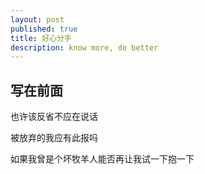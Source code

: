 ```yaml
---
layout: post
published: true
title: 好心分手
description: know more, do better 
---  
```


## 写在前面

也许该反省不应在说话

被放弃的我应有此报吗

如果我曾是个坏牧羊人能否再让我试一下抱一下